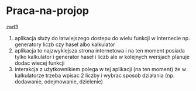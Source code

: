 # Praca-na-projop
zad3


1. aplikacja służy do łatwiejszego dostepu do wielu funkcji w internecie np. generatory liczb czy haseł albo kalkulator
2. aplikacja to najzwyklejsza strona internetowa i  na ten moment posiada tylko kalkulator i generator haseł i liczb  ale w kolejnych wersjach planuje dodac wiecej funkcji
3. interakcja z użytkownikiem polega w tej aplikacji (na ten moment) że  w kalkulatorze trzeba wpisac 2 liczby i wybrac sposob działania (np. dodawanie, odejmowanie, dzielenie)
